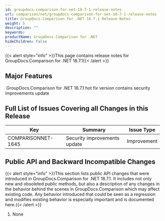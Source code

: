 ```yaml
---
id: groupdocs-comparison-for-net-18-7-1-release-notes
url: comparison/net/groupdocs-comparison-for-net-18-7-1-release-notes
title: GroupDocs.Comparison for .NET 18.7.1 Release Notes
weight: 5
description: ""
keywords: 
productName: GroupDocs.Comparison for .NET
hideChildren: False
---
```

{{< alert style="info" >}}This page contains release notes for GroupDocs.Comparison for .NET 18.7.1{{< /alert >}}

## Major Features

 GroupDocs.Comparison for .NET 18.7.1 hot fix version contains security improvements update

## Full List of Issues Covering all Changes in this Release

| Key | Summary | Issue Type |
| --- | --- | --- |
| COMPARISONNET-1645 | Security improvements update | Improvement |

## Public API and Backward Incompatible Changes

{{< alert style="info" >}}This section lists public API changes that were introduced in GroupDocs.Comparison for .NET 18.7.1. It includes not only new and obsoleted public methods, but also a description of any changes in the behavior behind the scenes in GroupDocs.Comparison which may affect existing code. Any behavior introduced that could be seen as a regression and modifies existing behavior is especially important and is documented here.{{< /alert >}}

1.  None
